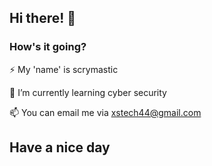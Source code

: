 ## Hi there! 👋
### How's it going? 

<!--
**scrymastic/scrymastic** is a ✨ _special_ ✨ repository because its `README.md` (this file) appears on your GitHub profile.

Here are some ideas to get you started:

- 🔭 I’m currently working on ...
- 🌱 I’m currently learning ...
- 👯 I’m looking to collaborate on ...
- 🤔 I’m looking for help with ...
- 💬 Ask me about ...
- 📫 How to reach me: ...
- 😄 Pronouns: ...
- ⚡ Fun fact: ...
-->
⚡ My 'name' is scrymastic

🌱 I’m currently learning cyber security

📫 You can email me via xstech44@gmail.com

## Have a nice day
